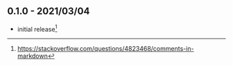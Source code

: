 ## 0.1.0 - 2021/03/04

- initial release[^1]

[//]: # (### Documentation)

[//]: # (### Minor Enhancements)

[//]: # (### Major Enhancements)

[//]: # (### Bug Fixes)

[//]: # (### Development Fixes)


[^1]: https://stackoverflow.com/questions/4823468/comments-in-markdown
